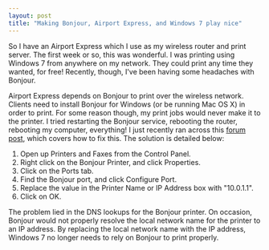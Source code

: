 ```yaml
---
layout: post
title: "Making Bonjour, Airport Express, and Windows 7 play nice"
---
```


So I have an Airport Express which I use as my wireless router and print server. The first week or so, this was wonderful. I was printing using Windows 7 from anywhere on my network. They could print any time they wanted, for free! Recently, though, I've been having some headaches with Bonjour.

Airport Express depends on Bonjour to print over the wireless network. Clients need to install Bonjour for Windows (or be running Mac OS X) in order to print. For some reason though, my print jobs would never make it to the printer. I tried restarting the Bonjour service, rebooting the router, rebooting my computer, everything! I just recently ran across this [forum post](http://social.answers.microsoft.com/Forums/en-US/w7hardware/thread/e1a0e074-c844-4982-b353-ea7d859a554a), which covers how to fix this. The solution is detailed below:

1.  Open up Printers and Faxes from the Control Panel.
2.  Right click on the Bonjour Printer, and click Properties.
3.  Click on the Ports tab.
4.  Find the Bonjour port, and click Configure Port.
5.  Replace the value in the Printer Name or IP Address box with "10.0.1.1".
6.  Click on OK.

The problem lied in the DNS lookups for the Bonjour printer. On occasion, Bonjour would not properly resolve the local network name for the printer to an IP address. By replacing the local network name with the IP address, Windows 7 no longer needs to rely on Bonjour to print properly.
